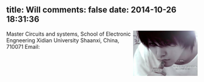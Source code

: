 title: Will
comments: false
date: 2014-10-26 18:31:36
---
<img src="/images/my_pic.jpg" align ="right" width="170" height="120">
Master   
Circuits and systems, School of Electronic Engneering   
Xidian University   
Shaanxi, China, 710071     
Email: <admin@tinyxd.me>

